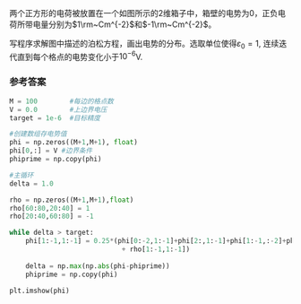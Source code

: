两个正方形的电荷被放置在一个如图所示的2维箱子中，箱壁的电势为0，正负电荷所带电量分别为$1\rm~Cm^{-2}$和$-1\rm~Cm^{-2}$。

写程序求解图中描述的泊松方程，画出电势的分布。选取单位使得$\varepsilon_0=1$, 连续迭代直到每个格点的电势变化小于$10^{-6}$V.

### 参考答案
```python
M = 100        #每边的格点数
V = 0.0        #上边界电压
target = 1e-6  #目标精度

#创建数组存电势值
phi = np.zeros((M+1,M+1), float)
phi[0,:] = V #边界条件
phiprime = np.copy(phi)

#主循环
delta = 1.0

rho = np.zeros((M+1,M+1),float)
rho[60:80,20:40] = 1
rho[20:40,60:80] = -1

while delta > target:
    phi[1:-1,1:-1] = 0.25*(phi[0:-2,1:-1]+phi[2:,1:-1]+phi[1:-1,:-2]+phi[1:-1,2:]
                            + rho[1:-1,1:-1])
                
    delta = np.max(np.abs(phi-phiprime))
    phiprime = np.copy(phi)
    
plt.imshow(phi)
```
